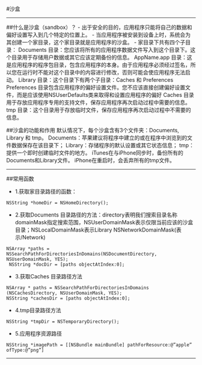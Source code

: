 #沙盒

---

##什么是沙盒（sandbox）？
     - 出于安全的目的，应用程序只能将自己的数据和偏好设置写入到几个特定的位置上。
     - 当应用程序被安装到设备上时，系统会为其创建一个家目录，这个家目录就是应用程序的沙盒。
     - 家目录下共有四个子目录：
     Documents 目录：您应该将所有的应用程序数据文件写入到这个目录下。这个目录用于存储用户数据或其它应该定期备份的信息。
     AppName.app 目录：这是应用程序的程序包目录，包含应用程序的本身。由于应用程序必须经过签名，所以您在运行时不能对这个目录中的内容进行修改，否则可能会使应用程序无法启动。
     Library 目录：这个目录下有两个子目录：Caches 和 Preferences
     Preferences 目录包含应用程序的偏好设置文件。您不应该直接创建偏好设置文件，而是应该使用NSUserDefaults类来取得和设置应用程序的偏好
     Caches 目录用于存放应用程序专用的支持文件，保存应用程序再次启动过程中需要的信息。
     tmp 目录：这个目录用于存放临时文件，保存应用程序再次启动过程中不需要的信息。

##沙盒的功能和作用
     默认情况下，每个沙盒含有3个文件夹：Documents, Library 和 tmp。
     Documents：苹果建议将程序中建立的或在程序中浏览到的文件数据保存在该目录下；
     Library：存储程序的默认设置或其它状态信息；
     tmp：提供一个即时创建临时文件的地方。
     iTunes在与iPhone同步时，备份所有的Documents和Library文件。
     iPhone在重启时，会丢弃所有的tmp文件。

---

##常用函数
- 1.获取家目录路径的函数：
```
NSString *homeDir = NSHomeDirectory();
```

- 2.获取Documents 目录路径的方法：directory表明我们搜索目录名称 domainMask指定搜索范围，NSUserDomainMask表示仅限当前应该的沙盒目录；NSLocalDomainMask表示Library  NSNetworkDomainMask(表示/Network)
```
NSArray *paths = NSSearchPathForDirectoriesInDomains(NSDocumentDirectory, NSUserDomainMask, YES);
 NSString *docDir = [paths objectAtIndex:0];
```
- 3.获取Caches 目录路径方法
```
NSArray * paths = NSSearchPathForDirectoriesInDomains (NSCachesDirectory, NSUserDomainMask, YES);
NSString *cachesDir = [paths objectAtIndex:0];
```
- 4.tmp目录路径方法
```
NSString *tmpDir = NSTemporaryDirectory();
```
- 5.应用程序资源路径
```
NSString *imagePath = [[NSBundle mainBundle] pathForResource:@”apple” ofType:@”png”]
```

---



